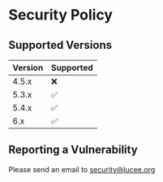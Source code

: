 # Security Policy

## Supported Versions

| Version | Supported          |
| ------- | ------------------ |
| 4.5.x   | :x:                |
| 5.3.x   | :white_check_mark: |
| 5.4.x   | :white_check_mark: |
| 6.x     | :white_check_mark: |

## Reporting a Vulnerability

Please send an email to security@lucee.org 
